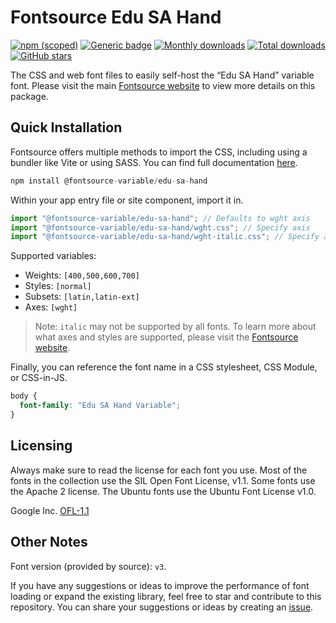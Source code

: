 # Fontsource Edu SA Hand

[![npm (scoped)](https://img.shields.io/npm/v/@fontsource-variable/edu-sa-hand?color=brightgreen)](https://www.npmjs.com/package/@fontsource-variable/edu-sa-hand) [![Generic badge](https://img.shields.io/badge/fontsource-passing-brightgreen)](https://github.com/fontsource/fontsource) [![Monthly downloads](https://badgen.net/npm/dm/@fontsource-variable/edu-sa-hand)](https://github.com/fontsource/fontsource) [![Total downloads](https://badgen.net/npm/dt/@fontsource-variable/edu-sa-hand)](https://github.com/fontsource/fontsource) [![GitHub stars](https://img.shields.io/github/stars/fontsource/fontsource.svg?style=social&label=Star)](https://github.com/fontsource/fontsource/stargazers)

The CSS and web font files to easily self-host the “Edu SA Hand” variable font. Please visit the main [Fontsource website](https://fontsource.org/fonts/edu-sa-hand) to view more details on this package.

## Quick Installation

Fontsource offers multiple methods to import the CSS, including using a bundler like Vite or using SASS. You can find full documentation [here](https://fontsource.org/docs/getting-started/introduction).

```javascript
npm install @fontsource-variable/edu-sa-hand
```

Within your app entry file or site component, import it in.

```javascript
import "@fontsource-variable/edu-sa-hand"; // Defaults to wght axis
import "@fontsource-variable/edu-sa-hand/wght.css"; // Specify axis
import "@fontsource-variable/edu-sa-hand/wght-italic.css"; // Specify axis and style
```

Supported variables:
- Weights: `[400,500,600,700]`
- Styles: `[normal]`
- Subsets: `[latin,latin-ext]`
- Axes: `[wght]`

> Note: `italic` may not be supported by all fonts. To learn more about what axes and styles are supported, please visit the [Fontsource website](https://fontsource.org/fonts/edu-sa-hand).

Finally, you can reference the font name in a CSS stylesheet, CSS Module, or CSS-in-JS.

```css
body {
  font-family: "Edu SA Hand Variable";
}
```

## Licensing
Always make sure to read the license for each font you use. Most of the fonts in the collection use the SIL Open Font License, v1.1. Some fonts use the Apache 2 license. The Ubuntu fonts use the Ubuntu Font License v1.0.

Google Inc.
[OFL-1.1](http://scripts.sil.org/OFL)

## Other Notes
Font version (provided by source): `v3`.

If you have any suggestions or ideas to improve the performance of font loading or expand the existing library, feel free to star and contribute to this repository. You can share your suggestions or ideas by creating an [issue](https://github.com/fontsource/fontsource/issues).